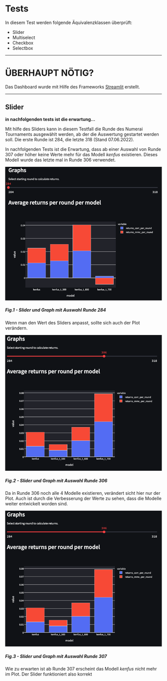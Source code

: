 # Tests

In diesem Test werden folgende Äquivalenzklassen überprüft:
- Slider
- Multiselect
- Checkbox
- Selectbox


---

# ÜBERHAUPT NÖTIG?
Das Dashboard wurde mit Hilfe des Frameworks [Streamlit](https://streamlit.io) erstellt. 

---

## Slider

**in nachfolgenden tests ist die erwartung...**

Mit hilfe des Sliders kann in diesem Testfall die Runde des Numerai Tournaments ausgewählt werden, ab der die Auswertung gestartet werden soll. Die erste Runde ist 284, die letzte 318 (Stand 07.06.2022).

In nachfolgenden Tests ist die Erwartung, dass ab einer Auswahl von Runde 307 oder höher keine Werte mehr für das Modell *kenfus* existieren. Dieses Modell wurde das letzte mal in Runde 306 verwendet.

![slider](tests/screenshots/slider_round_284.png)
##### Fig.1 - Slider und Graph mit Auswahl Runde 284


Wenn man den Wert des Sliders anpasst, sollte sich auch der Plot verändern.

![slider](tests/screenshots/slider_round_306.png)
##### Fig.2 - Slider und Graph mit Auswahl Runde 306


Da in Runde 306 noch alle 4 Modelle existieren, verändert sicht hier nur der Plot. Auch ist durch die Verbesserung der Werte zu sehen, dass die Modelle weiter entwickelt worden sind.

![slider](tests/screenshots/slider_round_306.png)
##### Fig.3 - Slider und Graph mit Auswahl Runde 307


Wie zu erwarten ist ab Runde 307 erscheint das Modell *kenfus* nicht mehr im Plot. Der Slider funktioniert also korrekt